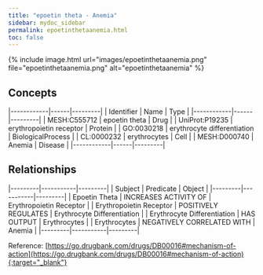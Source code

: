 ```yaml
---
title: "epoetin theta - Anemia"
sidebar: mydoc_sidebar
permalink: epoetinthetaanemia.html
toc: false 
---
```


{% include image.html url="images/epoetinthetaanemia.png" file="epoetinthetaanemia.png" alt="epoetinthetaanemia" %}

## Concepts

|------------|------|---------|
| Identifier | Name | Type    |
|------------|------|---------|
| MESH:C555712 | epoetin theta | Drug |
| UniProt:P19235 | erythropoietin receptor | Protein |
| GO:0030218 | erythrocyte differentiation | BiologicalProcess |
| CL:0000232 | erythrocytes | Cell |
| MESH:D000740 | Anemia | Disease |
|------------|------|---------|

## Relationships

|---------|-----------|---------|
| Subject | Predicate | Object  |
|---------|-----------|---------|
| Epoetin Theta | INCREASES ACTIVITY OF | Erythropoietin Receptor |
| Erythropoietin Receptor | POSITIVELY REGULATES | Erythrocyte Differentiation |
| Erythrocyte Differentiation | HAS OUTPUT | Erythrocytes |
| Erythrocytes | NEGATIVELY CORRELATED WITH | Anemia |
|---------|-----------|---------|

Reference: [https://go.drugbank.com/drugs/DB00016#mechanism-of-action](https://go.drugbank.com/drugs/DB00016#mechanism-of-action){:target="_blank"}